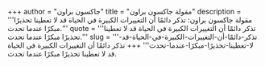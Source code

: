 +++
author = "جاكسون براون"
title = "مقولة جاكسون براون"
description = '''مقولة جاكسون براون: تذكر دائمًا أن التغييرات الكبيرة في الحياة قد لا تعطينا تحذيرًا مبكرًا عندما تحدث.'''
quote = '''تذكر دائمًا أن التغييرات الكبيرة في الحياة قد لا تعطينا تحذيرًا مبكرًا عندما تحدث.'''
slug = '''تذكر-دائمًا-أن-التغييرات-الكبيرة-في-الحياة-قد-لا-تعطينا-تحذيرًا-مبكرًا-عندما-تحدث'''
+++
تذكر دائمًا أن التغييرات الكبيرة في الحياة قد لا تعطينا تحذيرًا مبكرًا عندما تحدث.
